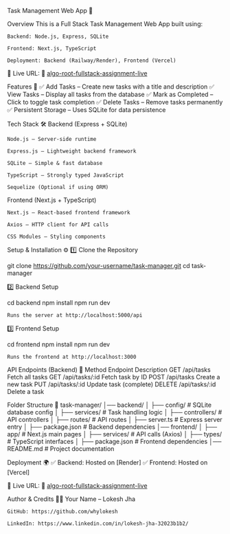 Task Management Web App 📝

Overview
This is a Full Stack Task Management Web App built using:

    Backend: Node.js, Express, SQLite

    Frontend: Next.js, TypeScript

    Deployment: Backend (Railway/Render), Frontend (Vercel)

📌 Live URL: 🔗 [algo-root-fullstack-assignment-live](https://algo-root-fullstack-assignment.vercel.app/)

Features 🚀
✅ Add Tasks – Create new tasks with a title and description
✅ View Tasks – Display all tasks from the database
✅ Mark as Completed – Click to toggle task completion
✅ Delete Tasks – Remove tasks permanently
✅ Persistent Storage – Uses SQLite for data persistence

Tech Stack 🛠️
Backend (Express + SQLite)

    Node.js – Server-side runtime

    Express.js – Lightweight backend framework

    SQLite – Simple & fast database

    TypeScript – Strongly typed JavaScript

    Sequelize (Optional if using ORM)

Frontend (Next.js + TypeScript)

    Next.js – React-based frontend framework

    Axios – HTTP client for API calls

    CSS Modules – Styling components

Setup & Installation ⚙️
1️⃣ Clone the Repository

git clone https://github.com/your-username/task-manager.git
cd task-manager

2️⃣ Backend Setup 

cd backend
npm install
npm run dev

    Runs the server at http://localhost:5000/api

3️⃣ Frontend Setup

cd frontend
npm install
npm run dev

    Runs the frontend at http://localhost:3000

API Endpoints (Backend) 📡
Method	Endpoint	Description
GET	/api/tasks	Fetch all tasks
GET	/api/tasks/:id	Fetch task by ID
POST	/api/tasks	Create a new task
PUT	/api/tasks/:id	Update task (complete)
DELETE	/api/tasks/:id	Delete a task

Folder Structure 📂
task-manager/
│── backend/
│   ├── config/         # SQLite database config
│   ├── services/       # Task handling logic
│   ├── controllers/    # API controllers
│   ├── routes/         # API routes
│   ├── server.ts       # Express server entry
│   ├── package.json    # Backend dependencies
│── frontend/
│   ├── app/            # Next.js main pages
│   ├── services/       # API calls (Axios)
│   ├── types/          # TypeScript interfaces
│   ├── package.json    # Frontend dependencies
│── README.md           # Project documentation

Deployment 🌍
✅ Backend: Hosted on [Render]
✅ Frontend: Hosted on [Vercel]

📌 Live URL: 🔗 [algo-root-fullstack-assignment-live](https://algo-root-fullstack-assignment.vercel.app/)

Author & Credits 👨‍💻
    Your Name – Lokesh Jha

    GitHub: https://github.com/whylokesh

    LinkedIn: https://www.linkedin.com/in/lokesh-jha-32023b1b2/